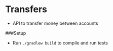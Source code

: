 Transfers
=========

 - API to transfer money between accounts
 

###Setup

 - Run `./gradlew build` to compile and run tests
